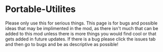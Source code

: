 Portable-Utilites
=================

Please only use this for serious things.
This page is for bugs and possible ideas that may be implimented in the mod, as there isn't much that can be added to this mod unless there is more things you would find cool or that gets added in future updates.
If there is a bug please click the issues tab and then go to bugs and be as descriptive as possible!
